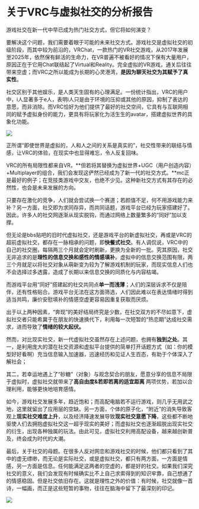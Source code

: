 # 关于VRC与虚拟社交的分析报告

游戏社交在新一代中早已成为热门社交方式，但它将如何演变？

要解决这个问题，我们需要着眼于可能的未来社交方式。游戏社交是虚拟社交的初级阶段，而其中较为前沿的，VRChat，一款热门的VR社交游戏，从2017年发展至2025年，依然保有鲜活的生命力，在VR普遍不被看好的情况下保有大量用户，原因正在于它用Chat联结起了Virtual和Reality。完全虚拟的VR游戏，通关后往往带来空虚；而VRC之所以能成为长期的心灵港湾，**是因为聊天社交为其赋予了真实性**。

社交区别于其他娱乐，是人类天生固有的心理满足。一份统计指出，VRC的用户中，i人显著多于e人，表明i人只是由于环境的压抑或其他的原因，抑制了表达的意愿，而非消除。而VRC恰好为他们提供了最好的社交空间，它具有与互联网相同的赋予虚拟身份的能力，更具有将玩家化为活生生的avatar，搭建虚拟世界的具象化功能。

![](https://pica.zhimg.com/v2-ed44c48559e039fe4e5e4e51a871b21a_r.jpg)

正所谓“即使世界是虚拟的，人和人之间的关系是真实的”，社交性带来的联结与情感，让VRC的体验，在现实中也显得难忘，令人反复回味。

VRC的所有局限性都来自VR，**但若将其替换为虚拟世界+UGC（用户创造内容）+Multiplayer的组合，我们会发现这俨然已经成为了新一代的社交方式。**mc正是最好的例子；在竞技类游戏中交友，也绝不少见。这种新社交方式有其存在的必然性，也会是未来发展的方向。

只要存在激化的竞争，人们就会尝试换一个赛道；若颜值不足，何不用游戏能力来补？另一方面，社交即为求同存异，而共同话题，游戏平台已经为玩家搭建好了。因此，许多人的社交网逐渐从现实脱钩，而通过网络上数量繁多的“同好”加以支撑。

但无论是bbs贴吧的旧时代虚拟社交，还是游戏平台的新虚拟社交，再或是VRC的超前虚拟社交，都存在一脉相承的问题，即**快餐式社交**。有人调侃说，VRC中的自己的社交圈，每隔两三个月就会定时刷新，更换为全新的一批。究其原因，社交无非追求的是**理性的信息交换和感性的情感填补**。虚拟中的信息交换范围有限，两三个月就足以将社交对象从萌新变为较为了解游戏机制的玩家，而现实信息人们也不会选择过多透露，造成了长期以来信息交换的同质化与内容枯竭。

而游戏平台用“同好”搭建起的社交共同点**单一而浅薄**；人们的深层诉求不仅是陪伴，还有性格贴合。游戏平台无法在这方面筛选，人们因此难以在表达情绪时得到适当共鸣，廉价安慰填补的情感空虚更容易因重复获取而厌烦。

出于以上两种因素，“奔现”的美好结局终究是少数，在社交双方的不尽如意下，虚拟社交者只能希冀于在朋友的快速换代下，利用每一次短暂的“热恋期”达成社交需求，进而导致了**情绪的较大起伏。**

然而，对比现实社交，新一代虚拟社交虽然存在上述问题，也拥有**独到之处**。其一，是利用庞大的潜在社交资源和虚拟平台提供的简单打开话题方式（如：你的模型好好看啊）充当信息输入加速器，迅速经历和见证人生百态，有助于个体深入了解社会；

其二，若幸运地遇上了“砂糖”（对象）与观念契合的朋友，愿意分享的信息不局限于虚拟时，虚拟社交就带来了**高自由度&若即若离的适宜距离** 两项优势，若加以合理利用，能够更快地培育感情。

如今，游戏社交发展多年，趋近饱和；而高配电脑若不运行游戏，则几乎无用武之地，这里就留出了应用层的空缺。另一方面，个体的原子化，“附近”的消失导致客观上**现实社交难度上升**，以及经济降速发展导致**现实社交意愿下降**，这些都不断地驱使人们去拥抱虚拟社交这一超乎现实的美好；而虚拟社交也逐渐超脱出现实社交的衍生，出现各种独属的玩法。由此可见，虚拟社交利用高配设备，越来越创新普及，终会成为时代的大潮。

最后，关于社交的母题。在很多人反对网恋和游戏社交的时候，他们都只看到了其中的虚无缥缈，而无论是实际社交，或是虚拟社交，都只有两方面，一方面是情感，另一方面是信息。任何能满足这两者的空虚的，都是好的社交。如果我们深究社交的意义，我们会发现有时候确实比不上自己求索得到的知识牢靠，自己想通了的情感稳固。但是社交依旧存在。这就是理性之外的价值：有时候，社交就像一首诗，一幅画，而正是这些短暂的事物，往往在脑海中留下了最深刻的印记。

![](https://pica.zhimg.com/v2-7619cefde14d18d57e27a8d9d9da3870_r.jpg)

